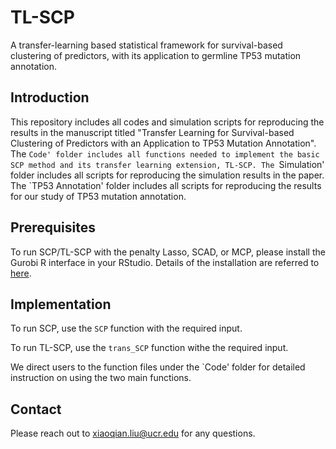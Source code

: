 # TL-SCP
A transfer-learning based statistical framework for survival-based clustering of predictors, with its application to germline TP53 mutation annotation.

## Introduction
This repository includes all codes and simulation scripts for reproducing the results in the manuscript titled "Transfer Learning for Survival-based Clustering of Predictors with an Application to TP53 Mutation Annotation". The `Code' folder includes all functions needed to implement the basic SCP method and its transfer learning extension, TL-SCP. The `Simulation' folder includes all scripts for reproducing the simulation results in the paper.  The `TP53 Annotation' folder includes all scripts for reproducing the results for our study of TP53 mutation annotation. 

## Prerequisites

To run SCP/TL-SCP with the penalty Lasso, SCAD, or MCP, please install the Gurobi R interface in your RStudio. Details of the installation are referred to [here](https://support.gurobi.com/hc/en-us/articles/14462206790033-How-do-I-install-Gurobi-for-R).

## Implementation

To run SCP, use the `SCP` function with the required input.

To run TL-SCP, use the `trans_SCP` function withe the required input.

We direct users to the function files under the `Code' folder for detailed instruction on using the two main functions.



## Contact

Please reach out to xiaoqian.liu@ucr.edu for any questions. 



